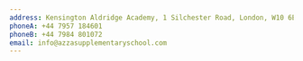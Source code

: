 ```yaml
---
address: Kensington Aldridge Academy, 1 Silchester Road, London, W10 6EX
phoneA: +44 7957 184601
phoneB: +44 7984 801072
email: info@azzasupplementaryschool.com
---
```

